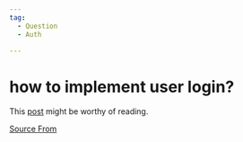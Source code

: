 ```yaml
---
tag:
  - Question
  - Auth

---
```

  
# how to implement user login?

This [post](https://medium.com/@albert.kim/understanding-user-authentication-in-your-web-app-and-how-to-implement-it-part-1-the-high-level-ab91336ab77c) might be worthy of reading.


[Source From](https://bigfrontend.dev/question/how-to-login)

  